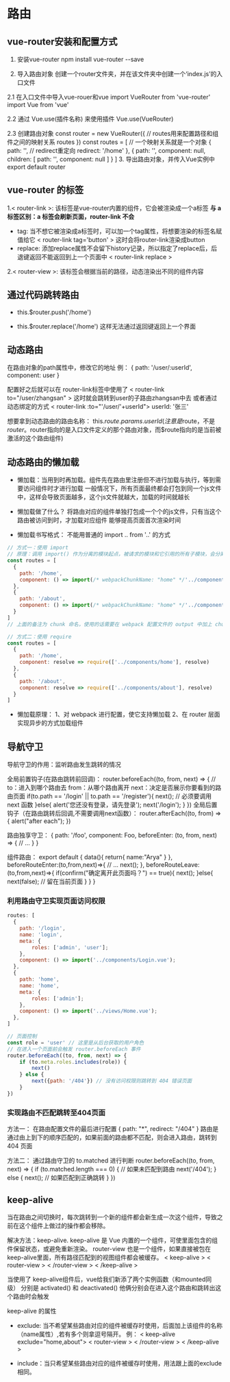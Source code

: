 # 路由

## vue-router安装和配置方式

1. 安装vue-router
npm install vue-router --save

2. 导入路由对象
创建一个router文件夹，并在该文件夹中创建一个‘index.js’的入口文件

2.1 在入口文件中导入vue-rouer和vue
import VueRouter from 'vue-router'
import Vue from 'vue'

2.2 通过 Vue.use(插件名称) 来使用插件
Vue.use(VueRouter)

2.3 创建路由对象
const router = new VueRouter({
  // routes用来配置路径和组件之间的映射关系
  routes
})
const routes = [
  // 一个映射关系就是一个对象
  {
    path: '',
    // redirect重定向
    redirect: '/home'
  },
  {
    path: '',
    component: null,
    children: [
      path: '',
      component: null
    ]
  }
]
3. 导出路由对象，并传入Vue实例中
export default router

## vue-router 的标签

1.< router-link >: 该标签是vue-router内置的组件，它会被渲染成一个a标签
**与 a 标签区别：a 标签会刷新页面，router-link 不会**

- tag: 当不想它被渲染成a标签时，可以加一个tag属性，将想要渲染的标签名赋值给它
  < router-link tag='button' >  这时会将router-link渲染成button
- replace: 添加replace属性不会留下history记录，所以指定了replace后，后退键返回不能返回到上一个页面中
  < router-link replace >

2.< router-view >: 该标签会根据当前的路径，动态渲染出不同的组件内容

## 通过代码跳转路由

- this.$router.push('/home')

- this.$router.replace('/home')      这样无法通过返回键返回上一个界面

## 动态路由

在路由对象的path属性中，修改它的地址
例：
{
  path: '/user/:userId',
  component: user
}

配置好之后就可以在 router-link标签中使用了
< router-link to="/user/zhangsan" >  这时就会跳转到user的子路由zhangsan中去
或者通过动态绑定的方式
< router-link :to="'/user/'+userId">      userId: '张三'

想要拿到动态路由的路由名称： this.$route.params.userId
(注意是$route，不是$router。$router指向的是入口文件定义的那个路由对象，而$route指向的是当前被激活的这个路由组件)

## 动态路由的懒加载

- 懒加载：当用到时再加载。组件先在路由里注册但不进行加载与执行，等到需要访问组件时才进行加载
一般情况下，所有页面最终都会打包到同一个js文件中，这样会导致页面越多，这个js文件就越大，加载的时间就越长

- 懒加载做了什么？
将路由对应的组件单独打包成一个个的js文件，只有当这个路由被访问到时，才加载对应组件
能够提高页面首次渲染时间

- 懒加载书写格式：
不能用普通的 import .. from '..' 的方式

```javascript
// 方式一：使用 import
// 原理：调用 import() 作为分离的模块起点，被请求的模块和它引用的所有子模块，会分离到一个单独的 chunk 中
const routes = [
  {
    path: '/home',
    component: () => import(/* webpackChunkName: "home" */'../components/home')
  },
  {
    path: '/about',
    component: () => import(/* webpackChunkName: "home" */'../components/about')
  }
]
// 上面的备注为 chunk 命名，使用的话需要在 webpack 配置文件的 output 中加上 chunkFilename: '[name].js'

// 方式二：使用 require
const routes = [
  {
    path: '/home',
    component: resolve => require(['../components/home'], resolve)
  },
  {
    path: '/about',
    component: resolve => require(['../components/about'], resolve)
  }
]
```

- 懒加载原理：
1、对 webpack 进行配置，使它支持懒加载
2、在 router 层面实现异步的方式加载组件

## 导航守卫

导航守卫的作用：监听路由发生跳转的情况

全局前置钩子(在路由跳转前回调)：
router.beforeEach((to, from, next) => { // to：进入到哪个路由去 from：从哪个路由离开 next：决定是否展示你要看到的路由页面
  if(to.path == '/login' || to.path == '/register'){
    next(); // 必须要调用 next 函数
  }else{
    alert('您还没有登录，请先登录');
    next('/login');
  }
})
全局后置钩子（在路由跳转后回调,不需要调用next函数）：
router.afterEach((to, from) => {
  alert("after each");
})

路由独享守卫：
{
  path: '/foo',
  component: Foo,
  beforeEnter: (to, from, next) => {
    // ...
  }
}

组件路由：
export default {
  data(){
    return{
        name:"Arya"
    }
  },
  beforeRouteEnter:(to,from,next)=>{
    // ...
    next();
  },
  beforeRouteLeave:(to,from,next)=>{
    if(confirm("确定离开此页面吗？") == true){
      next();
    }else{
      next(false); // 留在当前页面
    }
  }
}

### 利用路由守卫实现页面访问权限

```javascript
routes: [
  {
    path: '/login',
    name: 'login',
    meta: {
        roles: ['admin', 'user'];
    },
    component: () => import('../components/Login.vue');
  },
  {
    path: 'home',
    name: 'home',
    meta: {
        roles: ['admin'];
    },
    component: () => import('../views/Home.vue');
  },
]

// 页面控制
const role = 'user' // 这里是从后台获取的用户角色
// 在进入一个页面前会触发 router.beforeEach 事件
router.beforeEach((to, from, next) => {
    if (to.meta.roles.includes(role)) {
        next()
    } else {
        next({path: '/404'}) // 没有访问权限则跳转到 404 错误页面
    }
})
```

### 实现路由不匹配跳转至404页面

方法一：
在路由配置文件的最后进行配置
{
  path: "*",
  redirect: "/404"
}
路由是通过由上到下的顺序匹配的，如果前面的路由都不匹配，则会进入路由，跳转到 404 页面

方法二：
通过路由守卫的 to.matched 进行判断
router.beforeEach((to, from, next) => {
  if (to.matched.length === 0) { // 如果未匹配到路由
    next('/404');
  } else {
    next(); // 如果匹配到正确跳转
  }
})

## keep-alive

当在路由之间切换时，每次跳转到一个新的组件都会新生成一次这个组件，导致之前在这个组件上做过的操作都会移除。

解决方法：keep-alive.
keep-alive 是 Vue 内置的一个组件，可使里面包含的组件保留状态，或避免重新渲染。
router-view 也是一个组件，如果直接被包在keep-alive里面，所有路径匹配到的视图组件都会被缓存。
< keep-alive >
  < router-view > < /router-view >
< /keep-alive >

当使用了 keep-alive组件后，vue给我们新添了两个实例函数（和mounted同级）
分别是 activated() 和 deactivated()
他俩分别会在进入这个路由和跳转出这个路由时会触发

keep-alive 的属性

- exclude: 当不希望某些路由对应的组件被缓存时使用，后面加上该组件的名称（name属性）,若有多个则拿逗号隔开。
例：
< keep-alive exclude="home,about">
  < router-view > < /router-view >
< /keep-alive >

- include：当只希望某些路由对应的组件被缓存时使用，用法跟上面的exclude相同。
